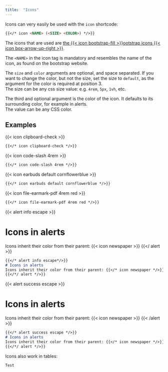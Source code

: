 ```yaml
---
title:  "Icons"
---
```


Icons can very easily be used with the `icon` shortcode:

```markdown
{{</* icon <NAME> (<SIZE> <COLOR>) */>}}
```

The icons that are used are [the {{< icon bootstrap-fill >}}ootstrap icons
{{< icon box-arrow-up-right >}}](https://icons.getbootstrap.com/#icons).

The `<NAME>` in the icon tag is mandatory and resembles the name of the icon,
as found on the bootstrap website.

The `size` and `color` arguments are optional, and space separated. If you want
to change the color, but not the size, set the size to `default`, as the argument
for the color is required at position 3.\
The size can be any css size value: e.g. `4rem`, `5px`, `1vh`, etc.

The third and optional argument is the color of the icon. It defaults to
its surrounding color, for example in alerts.\
The value can be any CSS color.

## Examples
{{< icon clipboard-check >}}
```markdown
{{</* icon clipboard-check */>}}
```

{{< icon code-slash 4rem >}}
```markdown
{{</* icon code-slash 4rem */>}}
```

{{< icon earbuds default cornflowerblue >}}
```markdown
{{</* icon earbuds default cornflowerblue */>}}
```

{{< icon file-earmark-pdf 4rem red >}}
```markdown
{{</* icon file-earmark-pdf 4rem red */>}}
```

{{< alert info escape >}}
# Icons in alerts
Icons inherit their color from their parent: {{< icon newspaper >}}
{{</ alert >}}
```markdown
{{</* alert info escape*/>}}
# Icons in alerts
Icons inherit their color from their parent: {{</* icon newspaper */>}}
{{</*/ alert */>}}
```

{{< alert success escape >}}
# Icons in alerts
Icons inherit their color from their parent: {{< icon newspaper >}}
{{< /alert >}}
```markdown
{{</* alert success escape */>}}
# Icons in alerts
Icons inherit their color from their parent: {{</* icon newspaper */>}}
{{</*/ alert */>}}
```

Icons also work in tables:

```markdown
Test
```
